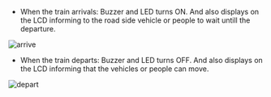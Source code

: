 - When the train arrivals: Buzzer and LED turns ON. And also displays on the LCD informing to the road side vehicle or people to wait untill the departure.

![arrive](https://user-images.githubusercontent.com/98875082/156998183-226c4051-ce2b-4f39-a4d5-01803269ec0a.PNG)






- When the train departs: Buzzer and LED turns OFF. And also displays on the LCD informing that the vehicles or people can move.

![depart](https://user-images.githubusercontent.com/98875082/156998190-02b1db10-1ebf-4f8e-88a2-c820151aeff6.PNG)
